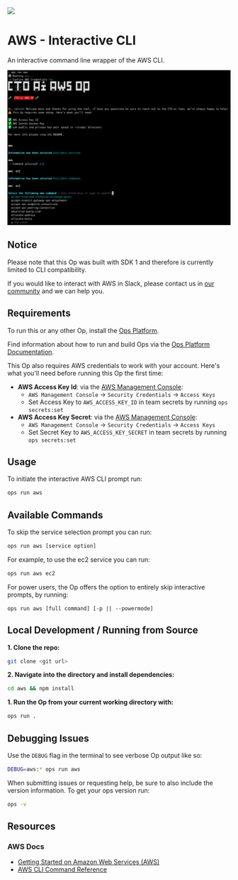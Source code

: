 ![](https://cto.ai/static/oss-banner.git)

# AWS - Interactive CLI

An interactive command line wrapper of the AWS CLI.

![](https://raw.githubusercontent.com/cto-ai/aws/master/assets/screenshot_cli.png)

## Notice

Please note that this Op was built with SDK 1 and therefore is currently limited to CLI compatibility.

If you would like to interact with AWS in Slack, please contact us in [our community](https://CTO.ai/community) and we can help you.

## Requirements

To run this or any other Op, install the [Ops Platform](https://cto.ai/platform).

Find information about how to run and build Ops via the [Ops Platform Documentation](https://cto.ai/docs/overview).

This Op also requires AWS credentials to work with your account. Here's what you'll need before running this Op the first time:

- **AWS Access Key Id**: via the [AWS Management Console](https://console.aws.amazon.com/):
  - `AWS Management Console` -> `Security Credentials` -> `Access Keys`
  - Set Access Key to `AWS_ACCESS_KEY_ID` in team secrets by running `ops secrets:set`
- **AWS Access Key Secret**: via the [AWS Management Console](https://console.aws.amazon.com/):
  - `AWS Management Console` -> `Security Credentials` -> `Access Keys`
  - Set Secret Key to `AWS_ACCESS_KEY_SECRET` in team secrets by running `ops secrets:set`

## Usage

To initiate the interactive AWS CLI prompt run:

```bash
ops run aws
```

## Available Commands

To skip the service selection prompt you can run:

```bash
ops run aws [service option]
```

For example, to use the ec2 service you can run:

```bash
ops run aws ec2
```

For power users, the Op offers the option to entirely skip interactive prompts, by running:

```text
ops run aws [full command] [-p || --powermode]
```

## Local Development / Running from Source

**1. Clone the repo:**

```bash
git clone <git url>
```

**2. Navigate into the directory and install dependencies:**

```bash
cd aws && npm install
```

**1. Run the Op from your current working directory with:**

```bash
ops run .
```

## Debugging Issues

Use the `DEBUG` flag in the terminal to see verbose Op output like so:

```bash
DEBUG=aws:* ops run aws
```

When submitting issues or requesting help, be sure to also include the version information. To get your ops version run:

```bash
ops -v
```

## Resources

### AWS Docs

- [Getting Started on Amazon Web Services (AWS)](https://aws.amazon.com/getting-started/)
- [AWS CLI Command Reference](https://docs.aws.amazon.com/cli/latest/reference/)
